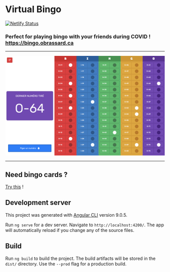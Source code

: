 # Virtual Bingo

[![Netlify Status](https://api.netlify.com/api/v1/badges/9fc0c51a-7fca-477c-896f-f5f8f931ab3e/deploy-status)](https://app.netlify.com/sites/virtualbingo/deploys)




### Perfect for playing bingo with your friends during COVID ! https://bingo.obrassard.ca

***

[![Virtual Bingo Screenshot](./screenshots/screenshot.png)](https://app.netlify.com/sites/virtualbingo/deploys)

***


## Need bingo cards ?

[Try this](https://mfbc.us/m/qb5rxc) ! 

## Development server

This project was generated with [Angular CLI](https://github.com/angular/angular-cli) version 9.0.5.

Run `ng serve` for a dev server. Navigate to `http://localhost:4200/`. The app will automatically reload if you change any of the source files.


## Build

Run `ng build` to build the project. The build artifacts will be stored in the `dist/` directory. Use the `--prod` flag for a production build.
